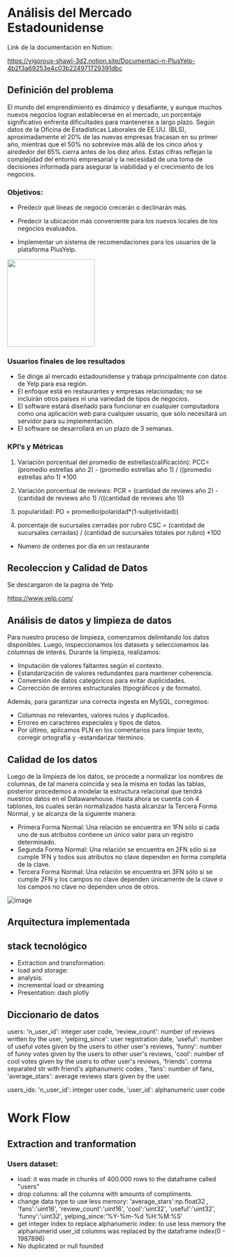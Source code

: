# Análisis del Mercado Estadounidense 
Link de la documentación en Notion:

https://vigorous-shawl-3d2.notion.site/Documentaci-n-PlusYelp-4b2f3a69253e4c03b224971729391dbc

## Definición del problema

El mundo del emprendimiento es dinámico y desafiante, y aunque muchos nuevos negocios logran establecerse en el mercado, un porcentaje significativo enfrenta dificultades para mantenerse a largo plazo. Según datos de la Oficina de Estadísticas Laborales de EE.UU. (BLS), aproximadamente el 20% de las nuevas empresas fracasan en su primer año, mientras que el 50% no sobrevive más allá de los cinco años y alrededor del 65% cierra antes de los diez años. Estas cifras reflejan la complejidad del entorno empresarial y la necesidad de una toma de decisiones informada para asegurar la viabilidad y el crecimiento de los negocios.

### Objetivos:

- Predecir qué líneas de negocio crecerán o declinarán más.

- Predecir la ubicación más conveniente para los nuevos locales de los negocios evaluados.

- Implementar un sistema de recomendaciones para los usuarios de la plataforma PlusYelp.


<img src="https://media3.giphy.com/media/v1.Y2lkPTc5MGI3NjExd3A1dmF4ZTcyM3dvcndldjNoMW81ZXEyaXR2ZGEycTh5MjhjbDZjdiZlcD12MV9pbnRlcm5hbF9naWZfYnlfaWQmY3Q9Zw/w6NLkHuoWlcdXIHktr/giphy.gif" width="200">

### Usuarios finales de los resultados 

- Se dirige al mercado estadounidense y trabaja principalmente con datos de Yelp para esa región.
- El enfoque está en restaurantes y empresas relacionadas; no se incluirán otros países ni una variedad de tipos de negocios.
- El software estará diseñado para funcionar en cualquier computadora como una aplicación web para cualquier usuario, que solo necesitará un servidor para su implementación.
- El software se desarrollará en un plazo de 3 semanas.

### KPI’s y Métricas

1) Variación porcentual del promedio de estrellas(calificación):
    PCC= (promedio estrellas año 2) - (promedio estrellas año 1) / ((promedio estrellas año 1) *100

2) Variación porcentual de reviews:
    PCR = (cantidad de reviews año 2) - (cantidad de reviews año 1) /((cantidad de reviews año 1))

3) popularidad: 
    PO = promedio(polaridad*(1-subjetividad))

4) porcentaje de sucursales cerradas por rubro
    CSC = (cantidad de sucursales cerradas) / (cantidad de sucursales totales por rubro) *100

- Numero de ordenes por dia en un restaurante

## Recoleccion y Calidad de Datos

Se descargaron de la pagina de Yelp

https://www.yelp.com/

## Análisis de datos y limpieza de datos

Para nuestro proceso de limpieza, comenzamos delimitando los datos disponibles. Luego, inspeccionamos los datasets y seleccionamos las columnas de interés. Durante la limpieza, realizamos:

- Imputación de valores faltantes según el contexto.
- Estandarización de valores redundantes para mantener coherencia.
- Conversión de datos categóricos para evitar duplicidades.
- Corrección de errores estructurales (tipográficos y de formato).

Además, para garantizar una correcta ingesta en MySQL, corregimos:

- Columnas no relevantes, valores nulos y duplicados.
- Errores en caracteres especiales y tipos de datos.
- Por último, aplicamos PLN en los comentarios para limpiar texto, corregir ortografía y -estandarizar términos.

## Calidad de los datos
Luego de la limpieza de los datos, se procede a normalizar los nombres de columnas, de tal manera coincida y sea la misma en todas las tablas, posterior procedemos a modelar la estructura relacional que tendrá nuestros datos en el Datawarehouse. Hasta ahora se cuenta con 4 tablones, los cuales serán normalizados hasta alcanzar la Tercera Forma Normal, y se alcanza de la siguiente manera:

- Primera Forma Normal: Una relación se encuentra en 1FN sólo si cada uno de sus atributos contiene un único valor para un registro determinado.
- Segunda Forma Normal: Una relación se encuentra en 2FN sólo si se cumple 1FN y todos sus atributos no clave dependen en forma completa de la clave.
- Tercera Forma Normal: Una relación se encuentra en 3FN sólo si se cumple 2FN y los campos no clave dependen únicamente de la clave o los campos no clave no dependen unos de otros.

![image](https://github.com/user-attachments/assets/3eaf53f3-54b2-4407-9559-68159a620ab8)

## Arquitectura implementada



## stack tecnológico
- Extraction and transformation:
- load and storage:
- analysis:
- incremental load or streaming
- Presentation: dash plotly

## Diccionario de datos

users:
'n_user_id': integer user code,
'review_count': number of reviews written by the user, 
'yelping_since': user registration date, 
'useful': number of useful votes given by the users to other user's reviews,
'funny': number of funny votes given by the users to other user's reviews, 
'cool': number of cool votes given by the users to other user's reviews, 
'friends': comma separated str with friend's alphanumeric codes , 
'fans': number of fans, 
'average_stars': average reviews stars given by the user.

users_ids:
'n_user_id': integer user code,
'user_id': alphanumeric user code 

# Work Flow
## Extraction and tranformation

### Users dataset:
- load: it was made in chunks of 400.000 rows to the dataframe called "users"
- drop columns: all the columns with amounts of compliments.
- change data type to use less memory: 'average_stars':np.float32 , 'fans':'uint16', 'review_count':'uint16', 'cool':'uint32', 'useful':'uint32', 'funny':'uint32', yelping_since:'%Y-%m-%d %H:%M:%S'
-  get integer index to replace alphanumeric index: to use less memory the alphanumerid user_id columns was replaced by the dataframe index(0 - 1987896)
-   No duplicated or null founded 


